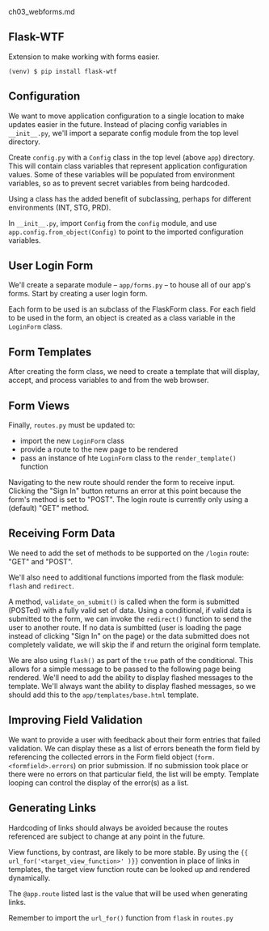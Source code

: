 ch03_webforms.md

## Flask-WTF

Extension to make working with forms easier.

`(venv) $ pip install flask-wtf`

## Configuration

We want to move application configuration to a single location to make updates easier in the future. Instead of placing config variables in `__init__.py`, we'll import a separate config module from the top level directory.

Create `config.py` with a `Config` class in the top level (above `app`) directory. This will contain class variables that represent application configuration values. Some of these variables will be populated from environment variables, so as to prevent secret variables from being hardcoded.

Using a class has the added benefit of subclassing, perhaps for different environments (INT, STG, PRD).

In `__init__.py`, import `Config` from the `config` module, and use `app.config.from_object(Config)` to point to the imported configuration variables.

## User Login Form

We'll create a separate module – `app/forms.py` – to house all of our app's forms. Start by creating a user login form.

Each form to be used is an subclass of the FlaskForm class. For each field to be used in the form, an object is created as a class variable in the `LoginForm` class.

## Form Templates

After creating the form class, we need to create a template that will display, accept, and process variables to and from the web browser.

## Form Views

Finally, `routes.py` must be updated to:

* import the new `LoginForm` class
* provide a route to the new page to be rendered
* pass an instance of hte `LoginForm` class to the `render_template()` function

Navigating to the new route should render the form to receive input. Clicking the "Sign In" button returns an error at this point because the form's method is set to "POST". The login route is currently only using a (default) "GET" method.

## Receiving Form Data

We need to add the set of methods to be supported on the `/login` route: "GET" and "POST".

We'll also need to additional functions imported from the flask module: `flash` and `redirect`.

A method, `validate_on_submit()` is called when the form is submitted (POSTed) with a fully valid set of data. Using a conditional, if valid data is submitted to the form, we can invoke the `redirect()`  function to send the user to another route. If no data is sumbitted (user is loading the page instead of clicking "Sign In" on the page) or the data submitted does not completely validate, we will skip the if and return the original form template.

We are also using `flash()` as part of the `true` path of the conditional. This allows for a simple message to be passed to the following page being rendered. We'll need to add the ability to display flashed messages to the template. We'll always want the ability to display flashed messages, so we should add this to the `app/templates/base.html` template.

## Improving Field Validation

We want to provide a user with feedback about their form entries that failed validation. We can display these as a list of errors beneath the form field by referencing the collected errors in the Form field object (`form.<formfield>.errors`) on prior submission. If no submission took place or there were no errors on that particular field, the list will be empty. Template looping can control the display of the error(s) as a list.

## Generating Links

Hardcoding of links should always be avoided because the routes referenced are subject to change at any point in the future.

View functions, by contrast, are likely to be more stable. By using the `{{ url_for('<target_view_function>' )}}` convention in place of links in templates, the target view function route can be looked up and rendered dynamically.

The `@app.route` listed last is the value that will be used when generating links.

Remember to import the `url_for()` function from `flask` in `routes.py`